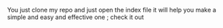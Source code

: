 You just clone my repo and just open the index file it will help you make a simple and easy and effective one ;
check it out 
